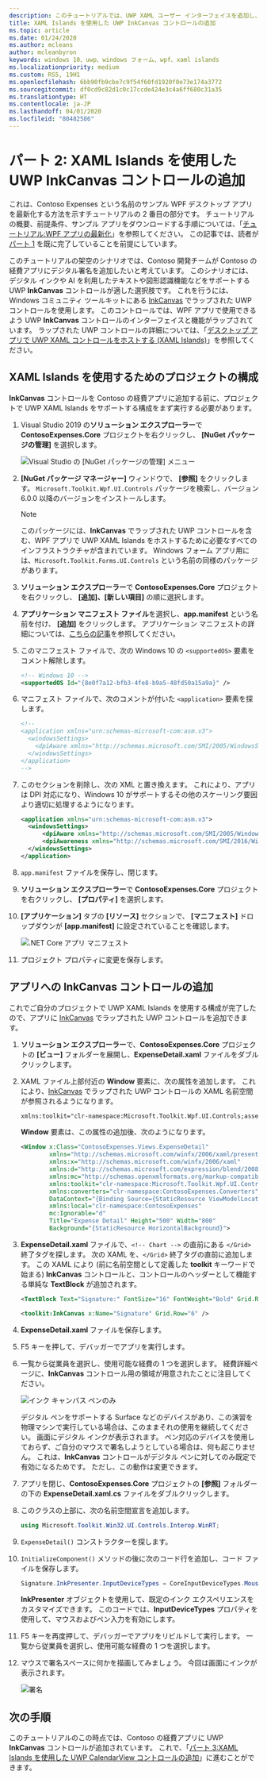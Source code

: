 ```yaml
---
description: このチュートリアルでは、UWP XAML ユーザー インターフェイスを追加し、MSIX パッケージを作成し、その他の最新のコンポーネントをお使いの WPF アプリに組み込む方法について説明します。
title: XAML Islands を使用した UWP InkCanvas コントロールの追加
ms.topic: article
ms.date: 01/24/2020
ms.author: mcleans
author: mcleanbyron
keywords: windows 10、uwp、windows フォーム、wpf、xaml islands
ms.localizationpriority: medium
ms.custom: RS5, 19H1
ms.openlocfilehash: 6bb90fb9cbe7c9f54f60fd1920f0e73e174a3772
ms.sourcegitcommit: df0cd9c82d1c0c17ccde424e3c4a6ff680c31a35
ms.translationtype: HT
ms.contentlocale: ja-JP
ms.lasthandoff: 04/01/2020
ms.locfileid: "80482586"
---
```

# <a name="part-2-add-a-uwp-inkcanvas-control-using-xaml-islands"></a>パート 2: XAML Islands を使用した UWP InkCanvas コントロールの追加

これは、Contoso Expenses という名前のサンプル WPF デスクトップ アプリを最新化する方法を示すチュートリアルの 2 番目の部分です。 チュートリアルの概要、前提条件、サンプル アプリをダウンロードする手順については、「[チュートリアル:WPF アプリの最新化](modernize-wpf-tutorial.md)」を参照してください。 この記事では、読者が[パート 1](modernize-wpf-tutorial-1.md) を既に完了していることを前提にしています。

このチュートリアルの架空のシナリオでは、Contoso 開発チームが Contoso の経費アプリにデジタル署名を追加したいと考えています。 このシナリオには、デジタル インクや AI を利用したテキストや図形認識機能などをサポートする UWP **InkCanvas** コントロールが適した選択肢です。 これを行うには、Windows コミュニティ ツールキットにある [InkCanvas](https://docs.microsoft.com/windows/communitytoolkit/controls/wpf-winforms/inkcanvas) でラップされた UWP コントロールを使用します。 このコントロールでは、WPF アプリで使用できるよう UWP **InkCanvas** コントロールのインターフェイスと機能がラップされています。 ラップされた UWP コントロールの詳細については、「[デスクトップ アプリで UWP XAML コントロールをホストする (XAML Islands)](xaml-islands.md)」を参照してください。

## <a name="configure-the-project-to-use-xaml-islands"></a>XAML Islands を使用するためのプロジェクトの構成

**InkCanvas** コントロールを Contoso の経費アプリに追加する前に、プロジェクトで UWP XAML Islands をサポートする構成をまず実行する必要があります。

1. Visual Studio 2019 の**ソリューション エクスプローラー**で **ContosoExpenses.Core** プロジェクトを右クリックし、 **[NuGet パッケージの管理]** を選択します。

    ![Visual Studio の [NuGet パッケージの管理] メニュー](images/wpf-modernize-tutorial//ManageNuGetPackages.png)

2. **[NuGet パッケージ マネージャー]** ウィンドウで、 **[参照]** をクリックします。 `Microsoft.Toolkit.Wpf.UI.Controls` パッケージを検索し、バージョン 6.0.0 以降のバージョンをインストールします。

    > [!NOTE]
    > このパッケージには、**InkCanvas** でラップされた UWP コントロールを含む、WPF アプリで UWP XAML Islands をホストするために必要なすべてのインフラストラクチャが含まれています。 Windows フォーム アプリ用には、`Microsoft.Toolkit.Forms.UI.Controls` という名前の同様のパッケージがあります。

3. **ソリューション エクスプローラー**で **ContosoExpenses.Core** プロジェクトを右クリックし、 **[追加]、[新しい項目]** の順に選択します。

4. **アプリケーション マニフェスト ファイル**を選択し、**app.manifest** という名前を付け、 **[追加]** をクリックします。 アプリケーション マニフェストの詳細については、[こちらの記事](https://docs.microsoft.com/windows/desktop/SbsCs/application-manifests)を参照してください。

5. このマニフェスト ファイルで、次の Windows 10 の `<supportedOS>` 要素をコメント解除します。

    ```xml
    <!-- Windows 10 -->
    <supportedOS Id="{8e0f7a12-bfb3-4fe8-b9a5-48fd50a15a9a}" />
    ```

6. マニフェスト ファイルで、次のコメントが付いた `<application>` 要素を探します。

    ```xml
    <!--
    <application xmlns="urn:schemas-microsoft-com:asm.v3">
      <windowsSettings>
        <dpiAware xmlns="http://schemas.microsoft.com/SMI/2005/WindowsSettings">true</dpiAware>
      </windowsSettings>
    </application>
    -->
    ```

7. このセクションを削除し、次の XML と置き換えます。 これにより、アプリは DPI 対応になり、Windows 10 がサポートするその他のスケーリング要因より適切に処理するようになります。

    ```xml
    <application xmlns="urn:schemas-microsoft-com:asm.v3">
      <windowsSettings>
          <dpiAware xmlns="http://schemas.microsoft.com/SMI/2005/WindowsSettings">true/PM</dpiAware>
          <dpiAwareness xmlns="http://schemas.microsoft.com/SMI/2016/WindowsSettings">PerMonitorV2, PerMonitor</dpiAwareness>
      </windowsSettings>
    </application>
    ```

8. `app.manifest` ファイルを保存し、閉じます。

9. **ソリューション エクスプローラー**で **ContosoExpenses.Core** プロジェクトを右クリックし、 **[プロパティ]** を選択します。

10. **[アプリケーション]** タブの **[リソース]** セクションで、 **[マニフェスト]** ドロップダウンが **[app.manifest]** に設定されていることを確認します。

    ![.NET Core アプリ マニフェスト](images/wpf-modernize-tutorial/NetCoreAppManifest.png)

11. プロジェクト プロパティに変更を保存します。

## <a name="add-an-inkcanvas-control-to-the-app"></a>アプリへの InkCanvas コントロールの追加

これでご自分のプロジェクトで UWP XAML Islands を使用する構成が完了したので、アプリに [InkCanvas](https://docs.microsoft.com/windows/communitytoolkit/controls/wpf-winforms/inkcanvas) でラップされた UWP コントロールを追加できます。

1. **ソリューション エクスプローラー**で、**ContosoExpenses.Core** プロジェクトの **[ビュー]** フォルダーを展開し、**ExpenseDetail.xaml** ファイルをダブルクリックします。

2. XAML ファイル上部付近の **Window** 要素に、次の属性を追加します。 これにより、[InkCanvas](https://docs.microsoft.com/windows/communitytoolkit/controls/wpf-winforms/inkcanvas) でラップされた UWP コントロールの XAML 名前空間が参照されるようになります。

    ```xml
    xmlns:toolkit="clr-namespace:Microsoft.Toolkit.Wpf.UI.Controls;assembly=Microsoft.Toolkit.Wpf.UI.Controls"
    ```

    **Window** 要素は、この属性の追加後、次のようになります。

    ```xml
    <Window x:Class="ContosoExpenses.Views.ExpenseDetail"
            xmlns="http://schemas.microsoft.com/winfx/2006/xaml/presentation"
            xmlns:x="http://schemas.microsoft.com/winfx/2006/xaml"
            xmlns:d="http://schemas.microsoft.com/expression/blend/2008"
            xmlns:mc="http://schemas.openxmlformats.org/markup-compatibility/2006"
            xmlns:toolkit="clr-namespace:Microsoft.Toolkit.Wpf.UI.Controls;assembly=Microsoft.Toolkit.Wpf.UI.Controls"
            xmlns:converters="clr-namespace:ContosoExpenses.Converters"
            DataContext="{Binding Source={StaticResource ViewModelLocator}, Path=ExpensesDetailViewModel}"
            xmlns:local="clr-namespace:ContosoExpenses"
            mc:Ignorable="d"
            Title="Expense Detail" Height="500" Width="800"
            Background="{StaticResource HorizontalBackground}">
    ```

4. **ExpenseDetail.xaml** ファイルで、`<!-- Chart -->` の直前にある `</Grid>` 終了タグを探します。 次の XAML を、`</Grid>` 終了タグの直前に追加します。 この XAML により (前に名前空間として定義した **toolkit** キーワードで始まる) **InkCanvas** コントロールと、コントロールのヘッダーとして機能する単純な **TextBlock** が追加されます。

    ```xml
    <TextBlock Text="Signature:" FontSize="16" FontWeight="Bold" Grid.Row="5" />

    <toolkit:InkCanvas x:Name="Signature" Grid.Row="6" />
    ```

5. **ExpenseDetail.xaml** ファイルを保存します。

6. F5 キーを押して、デバッガーでアプリを実行します。

7. 一覧から従業員を選択し、使用可能な経費の 1 つを選択します。 経費詳細ページに、**InkCanvas** コントロール用の領域が用意されたことに注目してください。

    ![インク キャンバス ペンのみ](images/wpf-modernize-tutorial/InkCanvasPenOnly.png)

    デジタル ペンをサポートする Surface などのデバイスがあり、この演習を物理マシンで実行している場合は、このままそれの使用を継続してください。 画面にデジタル インクが表示されます。 ペン対応のデバイスを使用しておらず、ご自分のマウスで署名しようとしている場合は、何も起こりません。 これは、**InkCanvas** コントロールがデジタル ペンに対してのみ既定で有効になるためです。 ただし、この動作は変更できます。

8. アプリを閉じ、**ContosoExpenses.Core** プロジェクトの **[参照]** フォルダーの下の **ExpenseDetail.xaml.cs** ファイルをダブルクリックします。

9. このクラスの上部に、次の名前空間宣言を追加します。

    ```csharp
    using Microsoft.Toolkit.Win32.UI.Controls.Interop.WinRT;
    ```

10. `ExpenseDetail()` コンストラクターを探します。

11. `InitializeComponent()` メソッドの後に次のコード行を追加し、コード ファイルを保存します。

    ```csharp
    Signature.InkPresenter.InputDeviceTypes = CoreInputDeviceTypes.Mouse | CoreInputDeviceTypes.Pen;
    ```

    **InkPresenter** オブジェクトを使用して、既定のインク エクスペリエンスをカスタマイズできます。 このコードでは、**InputDeviceTypes** プロパティを使用して、マウスおよびペン入力を有効にします。

12. F5 キーを再度押して、デバッガーでアプリをリビルドして実行します。 一覧から従業員を選択し、使用可能な経費の 1 つを選択します。

13. マウスで署名スペースに何かを描画してみましょう。 今回は画面にインクが表示されます。

    ![署名](images/wpf-modernize-tutorial/Signature.png)

## <a name="next-steps"></a>次の手順

このチュートリアルのこの時点では、Contoso の経費アプリに UWP **InkCanvas** コントロールが追加されています。 これで、「[パート 3:XAML Islands を使用した UWP CalendarView コントロールの追加](modernize-wpf-tutorial-3.md)」に進むことができます。
